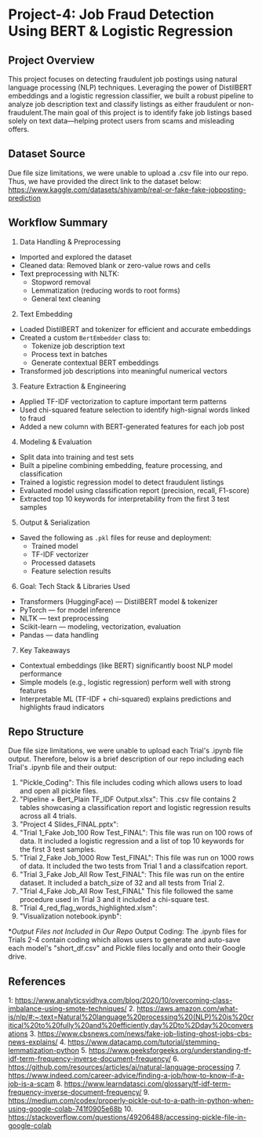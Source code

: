 # Project-4: Job Fraud Detection Using BERT & Logistic Regression
## Project Overview
This project focuses on detecting fraudulent job postings using natural language processing (NLP) techniques. Leveraging the power of DistilBERT embeddings and a logistic regression classifier, we built a robust pipeline to analyze job description text and classify listings as either fraudulent or non-fraudulent.The main goal of this project is to identify fake job listings based solely on text data—helping protect users from scams and misleading offers.

## Dataset Source
Due file size limitations, we were unable to upload a .csv file into our repo. Thus, we have provided the direct link to the dataset below:
https://www.kaggle.com/datasets/shivamb/real-or-fake-fake-jobposting-prediction

## Workflow Summary
1. Data Handling & Preprocessing
- Imported and explored the dataset  
- Cleaned data: Removed blank or zero-value rows and cells  
- Text preprocessing with NLTK:  
  - Stopword removal  
  - Lemmatization (reducing words to root forms)  
  - General text cleaning  

2. Text Embedding
- Loaded DistilBERT and tokenizer for efficient and accurate embeddings  
- Created a custom `BertEmbedder` class to:  
  - Tokenize job description text  
  - Process text in batches  
  - Generate contextual BERT embeddings  
- Transformed job descriptions into meaningful numerical vectors  

3. Feature Extraction & Engineering
- Applied TF-IDF vectorization to capture important term patterns  
- Used chi-squared feature selection to identify high-signal words linked to fraud  
- Added a new column with BERT-generated features for each job post  

4. Modeling & Evaluation
- Split data into training and test sets  
- Built a pipeline combining embedding, feature processing, and classification  
- Trained a logistic regression model to detect fraudulent listings  
- Evaluated model using classification report (precision, recall, F1-score)  
- Extracted top 10 keywords for interpretability from the first 3 test samples 

5. Output & Serialization
- Saved the following as `.pkl` files for reuse and deployment:  
  - Trained model  
  - TF-IDF vectorizer  
  - Processed datasets  
  - Feature selection results 

6. Goal: Tech Stack & Libraries Used
- Transformers (HuggingFace) — DistilBERT model & tokenizer  
- PyTorch — for model inference  
- NLTK — text preprocessing  
- Scikit-learn — modeling, vectorization, evaluation  
- Pandas — data handling  

7. Key Takeaways
- Contextual embeddings (like BERT) significantly boost NLP model performance  
- Simple models (e.g., logistic regression) perform well with strong features  
- Interpretable ML (TF-IDF + chi-squared) explains predictions and highlights fraud indicators

## Repo Structure
Due file size limitations, we were unable to upload each Trial's .ipynb file output. Therefore, below is a brief description of our repo including each Trial's .ipynb file and their output:
1. "Pickle_Coding": This file includes coding which allows users to load and open all pickle files.
3. "Pipeline + Bert_Plain TF_IDF Output.xlsx": This .csv file contains 2 tables showcasing a classification report and logistic regression results across all 4 trials.
4. "Project 4 Slides_FINAL.pptx":
5. "Trial 1_Fake Job_100 Row Test_FINAL": This file was run on 100 rows of data. It included a logistic regression and a list of top 10 keywords for the first 3 test samples.
6. "Trial 2_Fake Job_1000 Row Test_FINAL": This file was run on 1000 rows of data. It included the two tests from Trial 1 and a classifcation report.
7. "Trial 3_Fake Job_All Row Test_FINAL": This file was run on the entire dataset. It included a batch_size of 32 and all tests from Trial 2.
8. "Trial 4_Fake Job_All Row Test_FINAL" This file followed the same procedure used in Trial 3 and it included a chi-square test.
9. "Trial 4_red_flag_words_highlighted.xlsm":
10. "Visualization notebook.ipynb":

**Output Files not Included in Our Repo*
Output Coding: The .ipynb files for Trials 2-4 contain coding which allows users to generate and auto-save each model's "short_df.csv" and Pickle files locally and onto their Google drive.

## References
1: https://www.analyticsvidhya.com/blog/2020/10/overcoming-class-imbalance-using-smote-techniques/
2. https://aws.amazon.com/what-is/nlp/#:~:text=Natural%20language%20processing%20(NLP)%20is%20critical%20to%20fully%20and%20efficiently,day%2Dto%2Dday%20conversations
3. https://www.cbsnews.com/news/fake-job-listing-ghost-jobs-cbs-news-explains/
4. https://www.datacamp.com/tutorial/stemming-lemmatization-python
5. https://www.geeksforgeeks.org/understanding-tf-idf-term-frequency-inverse-document-frequency/
6. https://github.com/resources/articles/ai/natural-language-processing
7. https://www.indeed.com/career-advice/finding-a-job/how-to-know-if-a-job-is-a-scam
8. https://www.learndatasci.com/glossary/tf-idf-term-frequency-inverse-document-frequency/
9. https://medium.com/codex/properly-pickle-out-to-a-path-in-python-when-using-google-colab-741f0905e68b
10. https://stackoverflow.com/questions/49206488/accessing-pickle-file-in-google-colab

